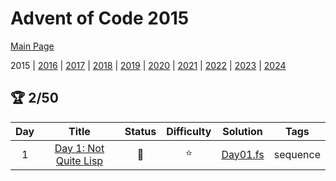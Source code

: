 ﻿# Advent of Code 2015

[Main Page](https://adventofcode.com/2015)

2015 | [2016](/Year2016) | [2017](/Year2017) | [2018](/Year2018) | [2019](/Year2019) | [2020](/Year2020) | [2021](/Year2021) | [2022](/Year2022) | [2023](/Year2023) | [2024](/Year2024)

## :trophy: 2/50

| Day |                            Title                             |      Status       | Difficulty |            Solution            |   Tags   | 
|:---:|:------------------------------------------------------------:|:-----------------:|:----------:|:------------------------------:|:--------:|
|  1  | [Day 1: Not Quite Lisp](https://adventofcode.com/2015/day/1) | :1st_place_medal: |   :star:   | [Day01.fs](/Year2015/Day01.fs) | sequence |
